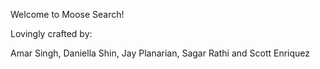 Welcome to Moose Search!


Lovingly crafted by:

Amar Singh, Daniella Shin, Jay Planarian, Sagar Rathi and Scott Enriquez
